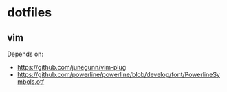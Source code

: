 # dotfiles

## vim

Depends on:
* https://github.com/junegunn/vim-plug
* https://github.com/powerline/powerline/blob/develop/font/PowerlineSymbols.otf
